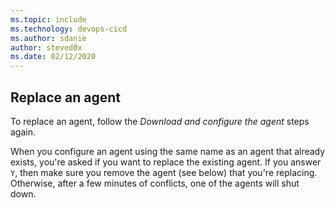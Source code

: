 ```yaml
---
ms.topic: include
ms.technology: devops-cicd
ms.author: sdanie
author: steved0x
ms.date: 02/12/2020
---
```


 ## Replace an agent
 
To replace an agent, follow the *Download and configure the agent* steps again.

 When you configure an agent using the same name as an agent that already exists,
 you're asked if you want to replace the existing agent. If you answer `Y`,
 then make sure you remove the agent (see below) that you're replacing. Otherwise,
 after a few minutes of conflicts, one of the agents will shut down.
